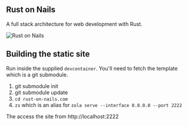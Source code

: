 ## Rust on Nails

A full stack architecture for web development with Rust.

![Rust on Nails](./rust-on-nails.com/static/yay-your-on-nails.png)

## Building the static site

Run inside the supplied `devcontainer`. You'll need to fetch the template which is a git submodule.

1. git submodule init
1. git submodule update
1. `cd rust-on-nails.com`
1. `zs` which is an alias for `zola serve --interface 0.0.0.0 --port 2222`

The access the site from http://localhost:2222